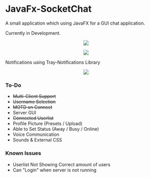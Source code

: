 # JavaFx-SocketChat

A small application which using JavaFX for a GUI chat application.

Currently in Development.
<p align="center">
<img src="http://i.imgur.com/vWsRlEC.png"/>
</p>
<p align="center">
<img src="http://i.imgur.com/11y1hDF.png"/>
</p>
Notifications using Tray-Notifications Library
<p align="center">
<img src="http://i.imgur.com/Ckww6DW.png"/>
</p>

<h3> To-Do </h3>
<ul>
  <li><strike>Multi-Client Support</strike></li>
  <li><strike>Username Selection</strike></li>
  <li><strike>MOTD on Connect</strike></li>
  <li>Server GUI</li>
  <li><strike>Connected Userlist</strike></li>
  <li>Profile Picture (Presets / Upload)</li>
  <li>Able to Set Status (Away / Busy / Online)</li>
  <li>Voice Communication</li>
  <li>Sounds & External CSS</li>
</ul>

<h3>Known Issues </h3>
<ul>
  <li>Userlist Not Showing Correct amount of users</li>
  <li>Can "Login" when server is not running </li>
</ul>
